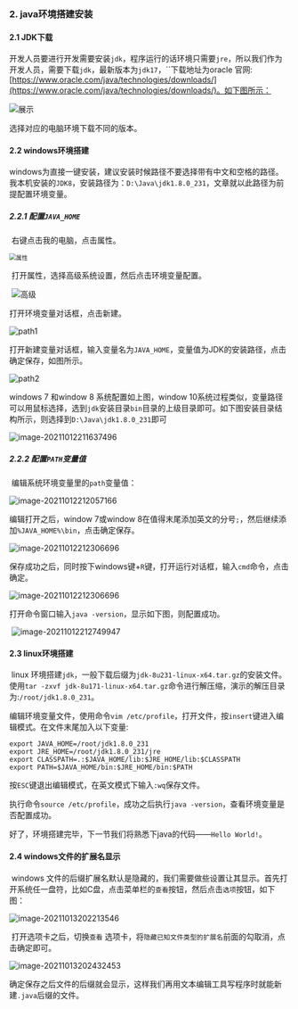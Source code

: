 ### 2. java环境搭建安装

#### 2.1 JDK下载

​      开发人员要进行开发需要安装```jdk```，程序运行的话环境只需要```jre```，所以我们作为开发人员，需要下载```jdk```，最新版本为```jdk17```，``下载地址为oracle 官网: [https://www.oracle.com/java/technologies/downloads/](https://www.oracle.com/java/technologies/downloads/)。如下图所示：

![展示](image/download20211012204152.png)

选择对应的电脑环境下载不同的版本。

#### 2.2 windows环境搭建

​      windows为直接一键安装，建议安装时候路径不要选择带有中文和空格的路径。我本机安装的```JDK8```，安装路径为：```D:\Java\jdk1.8.0_231```，文章就以此路径为前提配置环境变量。

##### 2.2.1 配置```JAVA_HOME```

​       右键点击我的电脑，点击属性。

<img src="image/properties20211012210134.png" alt="属性" style="zoom:75%;" />

​     打开属性，选择高级系统设置，然后点击环境变量配置。

​			![高级](image/advance.png)

打开环境变量对话框，点击新建。

![path1](image/pathadd1.png)

打开新建变量对话框，输入变量名为```JAVA_HOME```，变量值为JDK的安装路径，点击确定保存，如图所示。

![path2](image/pathadd2.png)

windows 7 和window 8 系统配置如上图，window 10系统过程类似，变量路径可以用鼠标选择，选到```jdk```安装目录```bin```目录的上级目录即可。如下图安装目录结构所示，则选择到```D:\Java\jdk1.8.0_231```即可

![image-20211012211637496](image/path.png)

##### 2.2.2 配置```PATH```变量值

​        编辑系统环境变量里的```path```变量值：

![image-20211012212057166](image/pathedit1.png)

编辑打开之后，window 7或window 8在值得末尾添加英文的分号```;```，然后继续添加```%JAVA_HOME%\bin```，点击确定保存。

![image-20211012212306696](image/pathedit2.png)

保存成功之后，同时按下windows键+```R```键，打开运行对话框，输入```cmd```命令，点击确定。

![image-20211012212306696](image/runcmd.png)

打开命令窗口输入```java -version```，显示如下图，则配置成功。

​		![image-20211012212749947](image/runjava.png)

#### 2.3 linux环境搭建

​	  linux 环境搭建```jdk```，一般下载后缀为```jdk-8u231-linux-x64.tar.gz```的安装文件。使用```tar -zxvf jdk-8u171-linux-x64.tar.gz```命令进行解压缩，演示的解压目录为:```/root/jdk1.8.0_231```。

​     编辑环境变量文件，使用命令```vim /etc/profile```，打开文件，按`insert`键进入编辑模式。在文件末尾加入以下变量:

```
export JAVA_HOME=/root/jdk1.8.0_231
export JRE_HOME=/root/jdk1.8.0_231/jre
export CLASSPATH=.:$JAVA_HOME/lib:$JRE_HOME/lib:$CLASSPATH
export PATH=$JAVA_HOME/bin:$JRE_HOME/bin:$PATH
```

​     按```ESC```键退出编辑模式，在英文模式下输入```:wq```保存文件。

​     执行命令```source /etc/profile```，成功之后执行```java -version```，查看环境变量是否配置成功。



​     好了，环境搭建完毕，下一节我们将熟悉下java的代码——```Hello World!```。

#### 2.4 windows文件的扩展名显示

​     windows 文件的后缀扩展名默认是隐藏的，我们需要做些设置让其显示。首先打开系统任一盘符，比如C盘，点击菜单栏的```查看```按钮，然后点击```选项```按钮，如下图：

![image-20211013202213546](image/file1.png)

​      打开选项卡之后，切换```查看``` 选项卡，将```隐藏已知文件类型的扩展名```前面的勾取消，点击确定即可。

![image-20211013202432453](image/file2.png)

   确定保存之后文件的后缀就会显示，这样我们再用文本编辑工具写程序时就能新建```.java```后缀的文件。
